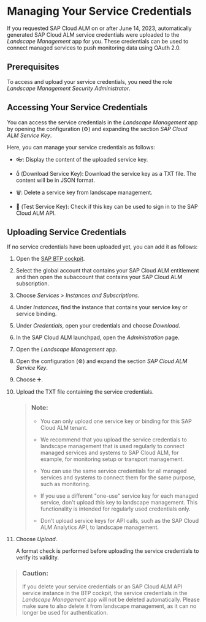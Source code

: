 <!-- loio87b78510c8cd4d4781249f0973ebaf17 -->

<link rel="stylesheet" type="text/css" href="../css/sap-icons.css"/>

# Managing Your Service Credentials

If you requested SAP Cloud ALM on or after June 14, 2023, automatically generated SAP Cloud ALM service credentials were uploaded to the *Landscape Management* app for you. These credentials can be used to connect managed services to push monitoring data using OAuth 2.0.



<a name="loio87b78510c8cd4d4781249f0973ebaf17__section_fhc_m3b_nxb"/>

## Prerequisites

To access and upload your service credentials, you need the role *Landscape Management Security Administrator*.



<a name="loio87b78510c8cd4d4781249f0973ebaf17__section_gq4_htz_lxb"/>

## Accessing Your Service Credentials

You can access the service credentials in the *Landscape Management* app by opening the configuration \(:gear:\) and expanding the section *SAP Cloud ALM Service Key*.

Here, you can manage your service credentials as follows:

-   :eyeglasses:: Display the content of the uploaded service key.

-   <span class="SAP-icons-V5"></span> \(Download Service Key\): Download the service key as a TXT file. The content will be in JSON format.

-   :wastebasket:: Delete a service key from landscape management.

-   <span class="SAP-icons-V5"></span> \(Test Service Key\): Check if this key can be used to sign in to the SAP Cloud ALM API.




<a name="loio87b78510c8cd4d4781249f0973ebaf17__section_qpg_2tz_lxb"/>

## Uploading Service Credentials

If no service credentials have been uploaded yet, you can add it as follows:

1.  Open the [SAP BTP cockpit](https://cockpit.btp.cloud.sap/).

2.  Select the global account that contains your SAP Cloud ALM entitlement and then open the subaccount that contains your SAP Cloud ALM subscription.

3.  Choose *Services* \> *Instances and Subscriptions*.

4.  Under *Instances*, find the instance that contains your service key or service binding.

5.  Under *Credentials*, open your credentials and choose *Download*.

6.  In the SAP Cloud ALM launchpad, open the *Administration* page.

7.  Open the *Landscape Management* app.

8.  Open the configuration \(:gear:\) and expand the section *SAP Cloud ALM Service Key*.

9.  Choose :heavy_plus_sign:.

10. Upload the TXT file containing the service credentials.

    > ### Note:  
    > -   You can only upload one service key or binding for this SAP Cloud ALM tenant.
    > 
    > -   We recommend that you upload the service credentials to landscape management that is used regularly to connect managed services and systems to SAP Cloud ALM, for example, for monitoring setup or transport management.
    > 
    > -   You can use the same service credentials for all managed services and systems to connect them for the same purpose, such as monitoring.
    > 
    > -   If you use a different "one-use" service key for each managed service, don't upload this key to landscape management. This functionality is intended for regularly used credentials only.
    > 
    > -   Don't upload service keys for API calls, such as the SAP Cloud ALM Analytics API, to landscape management.

11. Choose *Upload*.

    A format check is performed before uploading the service credentials to verify its validity.




> ### Caution:  
> If you delete your service credentials or an SAP Cloud ALM API service instance in the BTP cockpit, the service credentials in the *Landscape Management* app will not be deleted automatically. Please make sure to also delete it from landscape management, as it can no longer be used for authentication.

